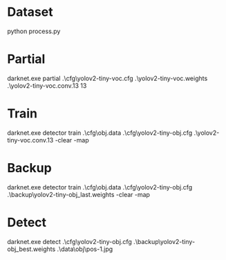 # Dataset

python process.py

# Partial

darknet.exe partial .\cfg\yolov2-tiny-voc.cfg .\yolov2-tiny-voc.weights .\yolov2-tiny-voc.conv.13 13

# Train

darknet.exe detector train .\cfg\obj.data .\cfg\yolov2-tiny-obj.cfg .\yolov2-tiny-voc.conv.13 -clear -map

# Backup

darknet.exe detector train .\cfg\obj.data .\cfg\yolov2-tiny-obj.cfg .\backup\yolov2-tiny-obj_last.weights -clear -map

# Detect

darknet.exe detect .\cfg\yolov2-tiny-obj.cfg .\backup\yolov2-tiny-obj_best.weights .\data\obj\pos-1.jpg
